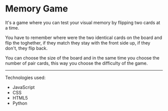 # Memory Game

It's a game where you can test your visual memory by flipping two cards at a time.

You have to remember where were the two identical cards on the board and flip the toghether, if they match they stay with the front side up, if they don't, they flip back.


You can choose the size of the board and in the same time you choose the number of pair cards, this way you choose the difficulty of the game.

*****
Technologies used:
* JavaScript
* CSS
* HTML5
* Python
